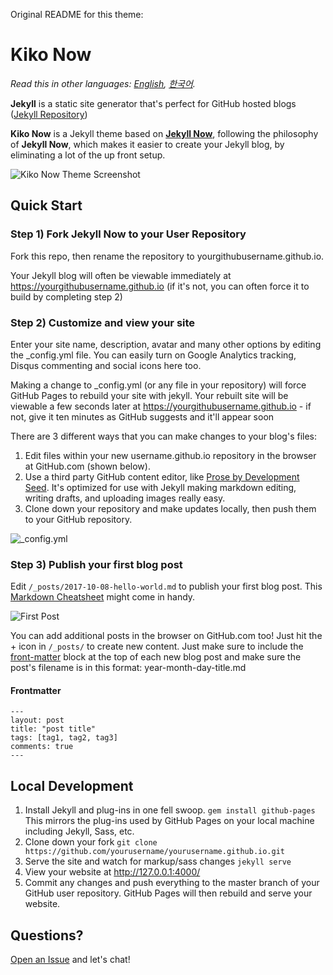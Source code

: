 Original README for this theme:

# Kiko Now

*Read this in other languages: [English](README.md), [한국어](README.ko.md).*

**Jekyll** is a static site generator that's perfect for GitHub hosted blogs ([Jekyll Repository](https://github.com/jekyll/jekyll))

**Kiko Now** is a Jekyll theme based on **[Jekyll Now](https://github.com/barryclark/jekyll-now)**, following the philosophy of **Jekyll Now**, which makes it easier to create your Jekyll blog, by eliminating a lot of the up front setup.

![Kiko Now Theme Screenshot](/images/kiko-now-theme-screenshot.png "Kiko Now Theme Screenshot")

## Quick Start

### Step 1) Fork Jekyll Now to your User Repository

Fork this repo, then rename the repository to yourgithubusername.github.io.

Your Jekyll blog will often be viewable immediately at <https://yourgithubusername.github.io> (if it's not, you can often force it to build by completing step 2)

### Step 2) Customize and view your site

Enter your site name, description, avatar and many other options by editing the _config.yml file. You can easily turn on Google Analytics tracking, Disqus commenting and social icons here too.

Making a change to _config.yml (or any file in your repository) will force GitHub Pages to rebuild your site with jekyll. Your rebuilt site will be viewable a few seconds later at <https://yourgithubusername.github.io> - if not, give it ten minutes as GitHub suggests and it'll appear soon

There are 3 different ways that you can make changes to your blog's files:

1. Edit files within your new username.github.io repository in the browser at GitHub.com (shown below).
2. Use a third party GitHub content editor, like [Prose by Development Seed](http://prose.io). It's optimized for use with Jekyll making markdown editing, writing drafts, and uploading images really easy.
3. Clone down your repository and make updates locally, then push them to your GitHub repository.

![_config.yml](/images/config.png "_config.yml")

### Step 3) Publish your first blog post

Edit `/_posts/2017-10-08-hello-world.md` to publish your first blog post. This [Markdown Cheatsheet](http://www.jekyllnow.com/Markdown-Style-Guide/) might come in handy.

![First Post](/images/post-screenshot.png "First Post")

You can add additional posts in the browser on GitHub.com too! Just hit the + icon in `/_posts/` to create new content. Just make sure to include the [front-matter](http://jekyllrb.com/docs/frontmatter/) block at the top of each new blog post and make sure the post's filename is in this format: year-month-day-title.md

#### Frontmatter
```
---
layout: post
title: "post title"
tags: [tag1, tag2, tag3]
comments: true
---
```

## Local Development

1. Install Jekyll and plug-ins in one fell swoop. `gem install github-pages` This mirrors the plug-ins used by GitHub Pages on your local machine including Jekyll, Sass, etc.
2. Clone down your fork `git clone https://github.com/yourusername/yourusername.github.io.git`
3. Serve the site and watch for markup/sass changes `jekyll serve`
4. View your website at http://127.0.0.1:4000/
5. Commit any changes and push everything to the master branch of your GitHub user repository. GitHub Pages will then rebuild and serve your website.

## Questions?

[Open an Issue](https://github.com/aweekj/kiko-now/issues/new) and let's chat!
